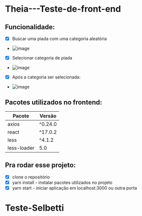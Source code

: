 # Theia---Teste-de-front-end

                
 ## Funcionalidade:
- [X] Buscar uma piada com uma categoria aleatória
 - ![image](https://user-images.githubusercontent.com/20269170/141792511-e997d69f-d699-4df0-893e-3ddebf08d7f9.png) 

- [X] Selecionar categoria de piada
 - ![image](https://user-images.githubusercontent.com/20269170/141792719-7c0a78da-4a9f-4797-9bdb-dc377f29849d.png) 
 
- [X] Após  a categoria ser selecionada:
 - ![image](https://user-images.githubusercontent.com/20269170/141792866-6d84821a-64df-42a9-8cd7-757fe9be21c1.png) 

            

## Pacotes utilizados no frontend:
<table>
    <thead>
        <th> Pacote </th>
        <th> Versão </th>
    </thead>
    <tbody>
        <tr>
            <td> axios </td>   <td> ^0.24.0</td> 
        </tr>     
        <tr>
            <td> react</td>  <td>  ^17.0.2 </td>
      </tr>
        <tr>
            <td> less</td>  <td>  ^4.1.2</td>
        </tr>
         <tr>
            <td> less-loader </td>  <td>  5.0 </td>
        </tr>
    </tbody>
</table>

## Pra rodar esse projeto:

- [X] clone o repositório
- [X] yarn install - instalar pacotes utilizados no projeto
- [X] yarn start -  iniciar aplicação  em localhost:3000 ou outra porta

# Teste-Selbetti
